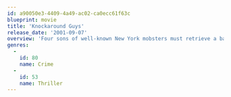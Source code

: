 ```yaml
---
id: a90050e3-4409-4a49-ac02-ca0ecc61f63c
blueprint: movie
title: 'Knockaround Guys'
release_date: '2001-09-07'
overview: 'Four sons of well-known New York mobsters must retrieve a bag of cash from a small Montana town ruled by a corrupt sheriff.'
genres:
  -
    id: 80
    name: Crime
  -
    id: 53
    name: Thriller
---
```

